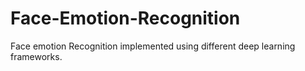# Face-Emotion-Recognition
Face emotion Recognition implemented using different deep learning frameworks.
